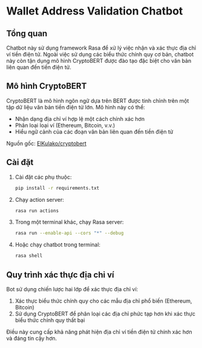 # Wallet Address Validation Chatbot

## Tổng quan

Chatbot này sử dụng framework Rasa để xử lý việc nhận và xác thực địa chỉ ví tiền điện tử. Ngoài việc sử dụng các biểu thức chính quy cơ bản, chatbot này còn tận dụng mô hình CryptoBERT được đào tạo đặc biệt cho văn bản liên quan đến tiền điện tử.

## Mô hình CryptoBERT

CryptoBERT là mô hình ngôn ngữ dựa trên BERT được tinh chỉnh trên một tập dữ liệu văn bản tiền điện tử lớn. Mô hình này có thể:
- Nhận dạng địa chỉ ví hợp lệ một cách chính xác hơn
- Phân loại loại ví (Ethereum, Bitcoin, v.v.)
- Hiểu ngữ cảnh của các đoạn văn bản liên quan đến tiền điện tử

Nguồn gốc: [ElKulako/cryptobert](https://huggingface.co/ElKulako/cryptobert)

## Cài đặt

1. Cài đặt các phụ thuộc:
   ```bash
   pip install -r requirements.txt
   ```

2. Chạy action server:
   ```bash
   rasa run actions
   ```

3. Trong một terminal khác, chạy Rasa server:
   ```bash
   rasa run --enable-api --cors "*" --debug
   ```

4. Hoặc chạy chatbot trong terminal:
   ```bash
   rasa shell
   ```

## Quy trình xác thực địa chỉ ví

Bot sử dụng chiến lược hai lớp để xác thực địa chỉ ví:
1. Xác thực biểu thức chính quy cho các mẫu địa chỉ phổ biến (Ethereum, Bitcoin)
2. Sử dụng CryptoBERT để phân loại các địa chỉ phức tạp hơn khi xác thực biểu thức chính quy thất bại

Điều này cung cấp khả năng phát hiện địa chỉ ví tiền điện tử chính xác hơn và đáng tin cậy hơn.
